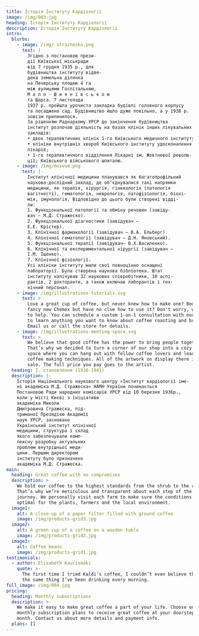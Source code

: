 ```yaml
---
title: Історія Інституту Кардіології
image: /img/003.jpg
heading: Історія Інституту Кардіології
description: Історія Інституту Кардіології
intro:
  blurbs:
    - image: /img/ strazhesko.png
      text: |
        Згідно з постановою прези-
        дії Київської міськради
        від 7 грудня 1935 р., для
        будівництва інституту відве-
        дена земельна ділянка
        на Печерську площею 4 га
        між вулицями Госпітальною,
        М а л о - Ш и я н і в с ь к о ю
        та Щорса. 7 листопада
        1937 р. пройшла урочиста закладка будівлі головного корпусу
        та посаджено сад. Будівництво йшло дуже повільно, а у 1938 р.
        зовсім припинилося.
        За рішенням Раднаркому УРСР до закінчення будівництва
        інститут розпочав діяльність на базах клінік інших лікувальних
        закладів:
        • двох терапевтичних клінік 1-го Київського медичного інституту;
        • клініки внутрішніх хвороб Київського інституту удосконалення
        лікарів;
        • 1-го терапевтичного відділення Лікарні ім. Жовтневої револю-
        ції; Київського військового шпиталю. 
    - image: /img/museum.png
      text: |-
        Інститут клінічної медицини планувався як багатопрофільний
        науково-дослідний заклад, де об’єднувалися такі напрямки
        медицини, як терапія, хірургія, гінекологія (патологія
        вагітності), гематологія, неврологія, патофізіологія, біохі-
        мія, імунологія. Відповідно до цього були створені відді-
        ли:
        1. Функціональної патології та обміну речовин (завіду-
        вач — М.Д. Стражеско).
        2. Функціональної діагностики (завідувач –
        Е.Е. Крістер).
        3. Клінічної фармакології (завідувач — В.А. Ельберг).
        4. Клінічної гематології (завідувач — Д.Н. Яновський).
        5. Функціональної терапії (завідувач— В.Х.Василенко).
        6. Клінічної та експериментальної хірургії (завідувач —
        І.М. Іщенко).
        7. Клінічної фізіології.
        Усі клініки інституту мали свої повноцінно оснащені
        лабораторії. Була створена наукова бібліотека. Штат
        інституту налічував 32 наукових співробітники, 10 аспі-
        рантів, 2 докторанти, а також включав лаборантів і тех-
        нічний персонал. 
    - image: /img/illustrations-tutorials.svg
      text: >
        Love a great cup of coffee, but never knew how to make one? Bought a
        fancy new Chemex but have no clue how to use it? Don't worry, we’re here
        to help. You can schedule a custom 1-on-1 consultation with our baristas
        to learn anything you want to know about coffee roasting and brewing.
        Email us or call the store for details.
    - image: /img/illustrations-meeting-space.svg
      text: >
        We believe that good coffee has the power to bring people together.
        That’s why we decided to turn a corner of our shop into a cozy meeting
        space where you can hang out with fellow coffee lovers and learn about
        coffee making techniques. All of the artwork on display there is for
        sale. The full price you pay goes to the artist.
  heading: І. становлення (1936-1941)
  description: |-
    Історія Національного наукового центру «Інститут кардіології іме-
    ні академіка М.Д. Стражеска» НАМН України починається
    Постановою Ради народних комісарів УРСР від 10 березня 1936р.,
    коли у місті Києві з ініціативи
    академіка Миколи
    Дмитровича Стражеска, під-
    триманої Президією Академії
    наук УРСР, засновано
    Український інститут клінічної
    медицини, структура і склад
    якого забезпечували комп-
    лексну розробку актуальних
    проблем внутрішньої меди-
    цини. Першим директором
    інституту було призначено
    академіка М.Д. Стражеска. 
main:
  heading: Great coffee with no compromises
  description: >
    We hold our coffee to the highest standards from the shrub to the cup.
    That’s why we’re meticulous and transparent about each step of the coffee’s
    journey. We personally visit each farm to make sure the conditions are
    optimal for the plants, farmers and the local environment.
  image1:
    alt: A close-up of a paper filter filled with ground coffee
    image: /img/products-grid3.jpg
  image2:
    alt: A green cup of a coffee on a wooden table
    image: /img/products-grid2.jpg
  image3:
    alt: Coffee beans
    image: /img/products-grid1.jpg
testimonials:
  - author: Elisabeth Kaurismäki
    quote: >-
      The first time I tried Kaldi’s coffee, I couldn’t even believe that was
      the same thing I’ve been drinking every morning.
full_image: /img/004.jpg
pricing:
  heading: Monthly subscriptions
  description: >-
    We make it easy to make great coffee a part of your life. Choose one of our
    monthly subscription plans to receive great coffee at your doorstep each
    month. Contact us about more details and payment info.
  plans: []
---
```


